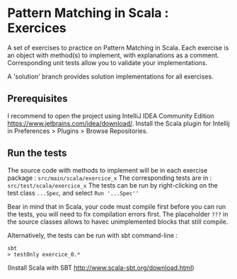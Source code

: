 # Pattern Matching in Scala : Exercices

A set of exercises to practice on Pattern Matching in Scala.
Each exercise is an object with method(s) to implement, with explanations as a comment.
Corresponding unit tests allow you to validate your implementations.

A 'solution' branch provides solution implementations for all exercises.

## Prerequisites

I recommend to open the project using IntelliJ IDEA Community Edition https://www.jetbrains.com/idea/download/.
Install the Scala plugin for Intellij in Preferences > Plugins > Browse Repositories.

## Run the tests

The source code with methods to implement will be in each exercise package :
```src/main/scala/exercice_x```
The corresponding tests are in :
```src/test/scala/exercice_x```
The tests can be run by right-clicking on the test class `...Spec`, and select `Run '...Spec''`

Bear in mind that in Scala, your code must compile first before you can run the tests, you will need to fix compilation errors first.
The placeholder `???` in the source classes allows to havec unimplemented blocks that still compile.

Alternatively, the tests can be run with sbt command-line :
```
sbt
> testOnly exercice_0.*
```
(Install Scala with SBT http://www.scala-sbt.org/download.html)